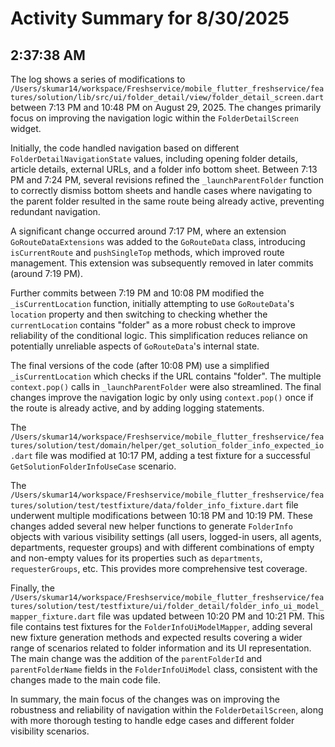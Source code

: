 # Activity Summary for 8/30/2025

## 2:37:38 AM
The log shows a series of modifications to `/Users/skumar14/workspace/Freshservice/mobile_flutter_freshservice/features/solution/lib/src/ui/folder_detail/view/folder_detail_screen.dart` between 7:13 PM and 10:48 PM on August 29, 2025.  The changes primarily focus on improving the navigation logic within the `FolderDetailScreen` widget.

Initially, the code handled navigation based on different `FolderDetailNavigationState` values, including opening folder details, article details, external URLs, and a folder info bottom sheet.  Between 7:13 PM and 7:24 PM, several revisions refined the `_launchParentFolder` function to correctly dismiss bottom sheets and handle cases where navigating to the parent folder resulted in the same route being already active, preventing redundant navigation.

A significant change occurred around 7:17 PM, where an extension `GoRouteDataExtensions` was added to the `GoRouteData` class, introducing `isCurrentRoute` and `pushSingleTop` methods, which improved route management. This extension was subsequently removed in later commits (around 7:19 PM).

Further commits between 7:19 PM and 10:08 PM modified the `_isCurrentLocation` function, initially attempting to use `GoRouteData`'s `location` property and then switching to checking whether the `currentLocation` contains "folder" as a more robust check to improve reliability of the conditional logic.  This simplification reduces reliance on potentially unreliable aspects of `GoRouteData`'s internal state.

The final versions of the code (after 10:08 PM) use a simplified `_isCurrentLocation` which checks if the URL contains "folder". The multiple `context.pop()` calls in `_launchParentFolder` were also streamlined.  The final changes improve the navigation logic by only using `context.pop()` once if the route is already active, and by adding logging statements.


The `/Users/skumar14/workspace/Freshservice/mobile_flutter_freshservice/features/solution/test/domain/helper/get_solution_folder_info_expected_io.dart` file was modified at 10:17 PM, adding a test fixture for a successful `GetSolutionFolderInfoUseCase` scenario.

The `/Users/skumar14/workspace/Freshservice/mobile_flutter_freshservice/features/solution/test/testfixture/data/folder_info_fixture.dart` file underwent multiple modifications between 10:18 PM and 10:19 PM.  These changes added several new helper functions to generate `FolderInfo` objects with various visibility settings (all users, logged-in users, all agents, departments, requester groups) and with different combinations of empty and non-empty values for its properties such as `departments`, `requesterGroups`, etc. This provides more comprehensive test coverage.

Finally, the `/Users/skumar14/workspace/Freshservice/mobile_flutter_freshservice/features/solution/test/testfixture/ui/folder_detail/folder_info_ui_model_mapper_fixture.dart` file was updated between 10:20 PM and 10:21 PM.  This file contains test fixtures for the `FolderInfoUiModelMapper`, adding several new fixture generation methods and expected results covering a wider range of scenarios related to folder information and its UI representation.  The main change was the addition of the `parentFolderId` and `parentFolderName` fields in the `FolderInfoUiModel` class, consistent with the changes made to the main code file.


In summary, the main focus of the changes was on improving the robustness and reliability of navigation within the `FolderDetailScreen`, along with more thorough testing to handle edge cases and different folder visibility scenarios.
